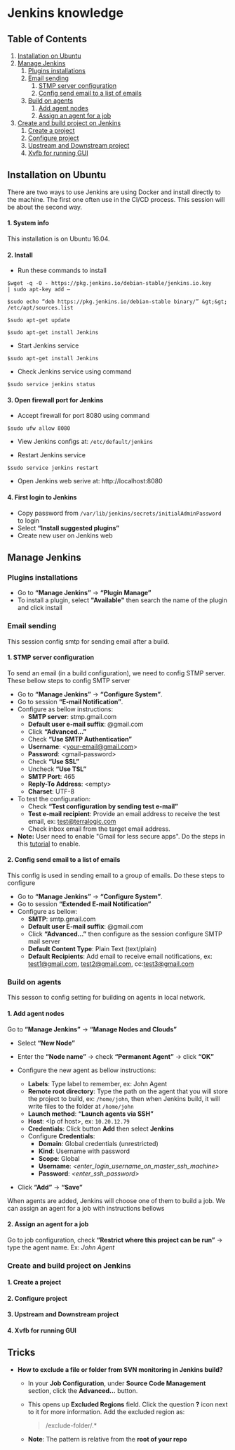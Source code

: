# Jenkins knowledge

## Table of Contents
1. [Installation on Ubuntu](#ubuntu-installation)
1. [Manage Jenkins](#management)
    1. [Plugins installations](#mgm-plugin-install)
    1. [Email sending](#mgm-email-sending)
        1. [STMP server configuration](#mgm-smtp-config)
        1. [Config send email to a list of emails](#mgm-list-email-config)
    1. [Build on agents](#mgm-build-agent)
        1. [Add agent nodes](#mgm-build-agent-add)
        1. [Assign an agent for a job](#mgm-build-agent-assign)
1. [Create and build project on Jenkins](#create-build-job)
    1. [Create a project](#create-build-job-create)
    1. [Configure project](#create-build-job-config)
    1. [Upstream and Downstream project](#create-build-job-up-down-stream)
    1. [Xvfb for running GUI](#create-build-job-xvfb)

## Installation on Ubuntu <a name="ubuntu-installation">

There are two ways to use Jenkins are using Docker and install directly to the machine.
The first one often use in the CI/CD process. This session will be about the second way.

#### 1. System info

   This installation is on Ubuntu 16.04.

#### 2. Install
- Run these commands to install
```console
$wget -q -O - https://pkg.jenkins.io/debian-stable/jenkins.io.key
| sudo apt-key add –

$sudo echo “deb https://pkg.jenkins.io/debian-stable binary/” &gt;&gt;
/etc/apt/sources.list

$sudo apt-get update

$sudo apt-get install Jenkins

```
- Start Jenkins service

```console
$sudo apt-get install Jenkins
```
- Check Jenkins service using command

```console
$sudo service jenkins status
```

#### 3. Open firewall port for Jenkins
- Accept firewall for port 8080 using command
```console
$sudo ufw allow 8080
```
- View Jenkins configs at: `/etc/default/jenkins`

- Restart Jenkins service
```console
$sudo service jenkins restart
```

- Open Jenkins web serive at: http://localhost:8080

#### 4. First login to Jenkins 
- Copy password from `/var/lib/jenkins/secrets/initialAdminPassword` to login
- Select **“Install suggested plugins”**
- Create new user on Jenkins web

## Manage Jenkins <a name="management">

### Plugins installations <a name="mgm-plugin-install">
- Go to **“Manage Jenkins”** -&gt; **“Plugin Manage”**
- To install a plugin, select **"Available"** then search the name of the plugin and click install

### Email sending <a name="mgm-email-sending">
   This session config smtp for sending email after a build.
#### 1. STMP server configuration <a name="mgm-smtp-config">
To send an email (in a build configuration), we need to config STMP server. These bellow steps to config SMTP server
- Go to **“Manage Jenkins”** -&gt; **“Configure System”**.
- Go to session **“E-mail Notification”**.
- Configure as bellow instructions:
    - **SMTP server**: stmp.gmail.com
    - **Default user e-mail suffix**: @gmail.com
    - Click **“Advanced…”**
    - Check **“Use SMTP Authentication”**
    - **Username**: &lt;your-email@gmail.com&gt;
    - **Password**: &lt;gmail-password&gt;
    - Check **“Use SSL”**
    - Uncheck **“Use TSL”**
    - **SMTP Port**: 465
    - **Reply-To Address**: &lt;empty&gt;
    - **Charset**: UTF-8
- To test the configuration:
    - Check **“Test configuration by sending test e-mail”**
    - **Test e-mail recipient**: Provide an email address to receive the test
email, ex: test@terralogic.com
    - Check inbox email from the target email address.
- **Note:** User need to enable "Gmail for less secure apps". Do the steps in this [tutorial](https://hotter.io/docs/email-accounts/secure-app-gmail/) to enable.

#### 2. Config send email to a list of emails <a name="mgm-list-email-config">
   
   This config is used in sending email to a group of emails. Do these steps to configure
- Go to **“Manage Jenkins”** -&gt; **“Configure System”**.
- Go to session **“Extended E-mail Notification”**
- Configure as bellow:
    - **SMTP**: smtp.gmail.com
    - **Default user E-mail suffix**: @gmail.com
    - Click **“Advanced…”** then configure as the session configure SMTP
mail server
    - **Default Content Type**: Plain Text (text/plain)
    - **Default Recipients**: Add email to receive email notifications, ex:
test1@gmail.com, test2@gmail.com, cc:test3@gmail.com

### Build on agents <a name="mgm-build-agent">
   This sesson to config setting for building on agents in local network.
#### 1. Add agent nodes <a name="mgm-build-agent-add">

   Go to **“Manage Jenkins”** -&gt; **“Manage Nodes and Clouds”**

- Select **“New Node”**
- Enter the **“Node name”** -&gt; check **“Permanent Agent”** -&gt; click **“OK”**
- Configure the new agent as bellow instructions:
    - **Labels**: Type label to remember, ex: John Agent
    - **Remote root directory**: Type the path on the agent that you will store
the project to build, ex: `/home/john`, then when Jenkins build, it will
write files to the folder at `/home/john`
    - **Launch method**: **“Launch agents via SSH”**
    - **Host**: &lt;Ip of host&gt;, ex: `10.20.12.79`
    - **Credentials**: Click button **Add** then select **Jenkins**
    - Configure **Credentials**:
        - **Domain**: Global credentials (unrestricted)
        - **Kind**: Username with password
        - **Scope**: Global
        - **Username**: *&lt;enter_login_username_on_master_ssh_machine&gt;*
        - **Password**: *&lt;enter_ssh_password&gt;*

- Click **“Add”** -&gt; **“Save”**

When agents are added, Jenkins will choose one of them to build a job. We can assign an agent for a job with instructions bellows
  
#### 2. Assign an agent for a job <a name="mgm-build-agent-assign">
   Go to job configuration, check **“Restrict where this project can be run”** -&gt; type the agent name. Ex: *John Agent*

### Create and build project on Jenkins <a name="create-build-job">
#### 1. Create a project <a name="create-build-job-create">
#### 2. Configure project <a name="create-build-job-config">
#### 3. Upstream and Downstream project <a name="create-build-job-up-down-stream">
#### 4. Xvfb for running GUI <a name="create-build-job-xvfb">

## Tricks
- **How to exclude a file or folder from SVN monitoring in Jenkins build?**
    - In your **Job Configuration**, under **Source Code Management** section, click the **Advanced...** button.
    - This opens up **Excluded Regions** field. Click the question **?** icon next to it for more information. Add the excluded region as:
        > /exclude-folder/.*
        

    - **Note**: The pattern is relative from the **root of your repo**